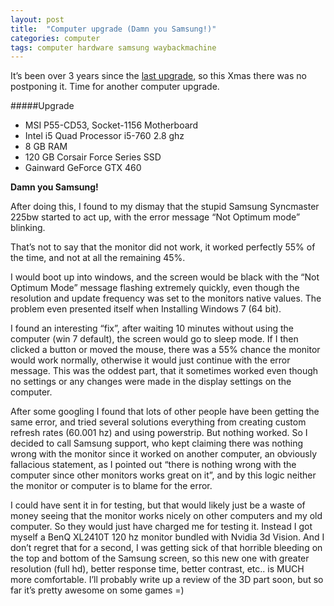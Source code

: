 ```yaml
---
layout: post
title:  "Computer upgrade (Damn you Samsung!)"
categories: computer 
tags: computer hardware samsung waybackmachine
---
```


It’s been over 3 years since the [last upgrade](2007/11/09/new-computer), so this Xmas there was no postponing it. Time for another computer upgrade.

#####Upgrade
* MSI P55-CD53, Socket-1156 Motherboard
* Intel i5 Quad Processor i5-760 2.8 ghz
* 8 GB RAM
* 120 GB Corsair Force Series SSD
* Gainward GeForce GTX 460

**Damn you Samsung!**

After doing this, I found to my dismay that the stupid Samsung Syncmaster 225bw started to act up, with the error message “Not Optimum mode” blinking.

That’s not to say that the monitor did not work, it worked perfectly 55% of the time, and not at all the remaining 45%.

I would boot up into windows, and the screen would be black with the “Not Optimum Mode” message flashing extremely quickly, even though the resolution and update frequency was set to the monitors native values. The problem even presented itself when Installing Windows 7 (64 bit).

I found an interesting “fix”, after waiting 10 minutes without using the computer (win 7 default), the screen would go to sleep mode. If I then clicked a button or moved the mouse, there was a 55% chance the monitor would work normally, otherwise it would just continue with the error message. This was the oddest part, that it sometimes worked even though no settings or any changes were made in the display settings on the computer.

After some googling I found that lots of other people have been getting the same error, and tried several solutions everything from creating custom refresh rates (60.001 hz) and using powerstrip. But nothing worked. So I decided to call Samsung support, who kept claiming there was nothing wrong with the monitor since it worked on another computer, an obviously fallacious statement, as I pointed out “there is nothing wrong with the computer since other monitors works great on it”, and by this logic neither the monitor or computer is to blame for the error.

I could have sent it in for testing, but that would likely just be a waste of money seeing that the monitor works nicely on other computers and my old computer. So they would just have charged me for testing it. Instead I got myself a BenQ XL2410T 120 hz monitor bundled with Nvidia 3d Vision. And I don’t regret that for a second, I was getting sick of that horrible bleeding on the top and bottom of the Samsung screen, so this new one with greater resolution (full hd), better response time, better contrast, etc.. is MUCH more comfortable. I’ll probably write up a review of the 3D part soon, but so far it’s pretty awesome on some games =)


